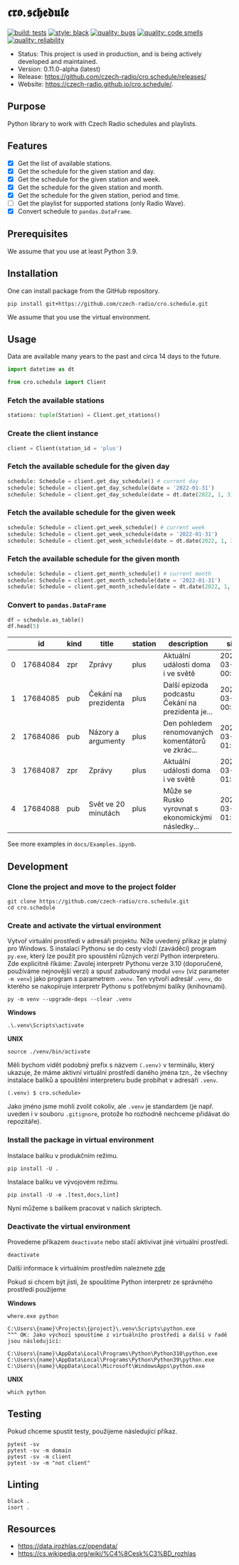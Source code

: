 # 𝖈𝖗𝖔.𝖘𝖈𝖍𝖊𝖉𝖚𝖑𝖊

[![build: tests](https://github.com/czech-radio/cro.schedule/actions/workflows/main.yml/badge.svg)](https://github.com/czech-radio/cro.schedule/actions/workflows/main.yml)
[![style: black](https://img.shields.io/badge/style-black-000000.svg)](https://github.com/psf/black)
[![quality: bugs](https://sonarcloud.io/api/project_badges/measure?project=czech-radio_cro.schedule&metric=bugs)](https://sonarcloud.io/dashboard?id=czech-radio_cro.schedule)
[![quality: code smells](https://sonarcloud.io/api/project_badges/measure?project=czech-radio_cro.schedule&metric=code_smells)](https://sonarcloud.io/dashboard?id=czech-radio_cro.schedule)
[![quality: reliability](https://sonarcloud.io/api/project_badges/measure?project=czech-radio_cro.schedule&metric=reliability_rating)](https://sonarcloud.io/dashboard?id=czech-radio_cro.schedule)

- Status: This project is used in production, and is being actively developed and maintained.
- Version: 0.11.0-alpha (latest)
- Release: https://github.com/czech-radio/cro.schedule/releases/
- Website: https://czech-radio.github.io/cro.schedule/.

## Purpose

Python library to work with Czech Radio schedules and playlists.

## Features

- [x] Get the list of available stations.
- [x] Get the schedule for the given station and day.
- [x] Get the schedule for the given station and week.
- [x] Get the schedule for the given station and month.
- [x] Get the schedule for the given station, period and time.
- [ ] Get the playlist for supported stations (only Radio Wave).
- [x] Convert schedule to `pandas.DataFrame`.

## Prerequisites

We assume that you use at least Python 3.9.

## Installation

One can install package from the GitHub repository.

```
pip install git+https://github.com/czech-radio/cro.schedule.git
```

We assume that you use the virtual environment.

## Usage

Data are available many years to the past and circa 14 days to the future.

```python
import datetime as dt

from cro.schedule import Client
```

### Fetch the available stations

```python
stations: tuple(Station) = Client.get_stations()
```

### Create the client instance

```python
client = Client(station_id = 'plus')
```

### Fetch the available schedule for the given day

```python
schedule: Schedule = client.get_day_schedule() # current day
schedule: Schedule = client.get_day_schedule(date = '2022-01-31')
schedule: Schedule = client.get_day_schedule(date = dt.date(2022, 1, 31))
```

### Fetch the available schedule for the given week

```python
schedule: Schedule = client.get_week_schedule() # current week
schedule: Schedule = client.get_week_schedule(date = '2022-01-31')
schedule: Schedule = client.get_week_schedule(date = dt.date(2022, 1, 31))
```

### Fetch the available schedule for the given month

```python
schedule: Schedule = client.get_month_schedule() # current month
schedule: Schedule = client.get_month_schedule(date = '2022-01-31')
schedule: Schedule = client.get_month_schedule(date = dt.date(2022, 1, 31))
```

### Convert to `pandas.DataFrame`

```python
df = schedule.as_table()
df.head(5)
```

| |id|kind|title|station|description|since|till|duration|persons|repetition|
|-|--|----|-----|-------|-----------|-----|----|--------|-------|----------|
|0|17684084|zpr|Zprávy|plus|Aktuální události doma i ve světě|2022-03-21 00:10:00|2022-03-21 00:10:00|00:10:00|()|False
|1|17684085|pub|Čekání na prezidenta|plus|Další epizoda podcastu Čekání na prezidenta je...|2022-03-21 00:50:00|2022-03-21 00:50:00|00:40:00|()|True
|2|17684086|pub|Názory a argumenty|plus|Den pohledem renomovaných komentátorů ve zkrác...|2022-03-21 01:00:00|2022-03-21 01:00:00|00:10:00|()|True
|3|17684087|zpr|Zprávy|plus|Aktuální události doma i ve světě|2022-03-21 01:05:00|2022-03-21 01:05:00|00:05:00| ()|False
|4|17684088|pub|Svět ve 20 minutách|plus|Může se Rusko vyrovnat s ekonomickými následky...|2022-03-21 01:30:00|2022-03-21 01:30:00|00:25:00|()|True

See more examples in `docs/Examples.ipynb`.

## Development

### Clone the project and move to the project folder

```
git clone https://github.com/czech-radio/cro.schedule.git
cd cro.schedule
```

### Create and activate the virtual environment

Vytvoř virtuální prostředí v adresáři projektu. Níže uvedený příkaz je platný pro Windows. S instalací Pythonu se do cesty vloží (zaváděcí) program `py.exe`, který lze použít pro spoustění různých verzí Python interpreteru. Zde explicitně říkáme: Zavolej interpretr Pythonu verze 3.10 (doporučené, používáme nejnovější verzi) a spusť zabudovaný modul `venv` (viz parameter `-m venv`) jako program s parametrem `.venv`. Ten vytvoří adresář `.venv`, do kterého se nakopíruje interpretr Pythonu s potřebnými balíky (knihovnami).

```
py -m venv --upgrade-deps --clear .venv
```

__Windows__

```
.\.venv\Scripts\activate
```

__UNIX__

```
source ./venv/bin/activate
```

Měli bychom vidět podobný prefix s názvem `(.venv)` v terminálu, který ukazuje, že máme aktivní virtuální prostředí daného jména tzn., že všechny instalace balíků a spouštění interpreteru bude probíhat v adresáři `.venv`.

```
(.venv) $ cro.schedule>
```

Jako jméno jsme mohli zvolit cokoliv, ale `.venv` je standardem (je např. uveden i v souboru `.gitignore`, protože ho rozhodně nechceme přidávat do repozitáře).

### Install the package in virtual environment

Instalace balíku v produkčním režimu.

```
pip install -U .
```

Instalace balíku ve vývojovém režimu.

```
pip install -U -e .[test,docs,lint]
```

Nyní můžeme s balíkem pracovat v našich skriptech.

### Deactivate the virtual environment

Provedeme příkazem `deactivate` nebo stačí aktivivat jiné virtuální prostředí.

```
deactivate
```

Další informace k virtuálním prostředím naleznete [zde](https://docs.python.org/3/library/venv.html)

Pokud si chcem být jistí, že spouštíme Python interpretr ze správného prostředí použijeme

__Windows__

```
where.exe python

C:\Users\{name}\Projects\{project}\.venv\Scripts\python.exe
^^^ OK: Jako výchozí spouštíme z virtuálního prostředí a další v řadě jsou následující:

C:\Users\{name}\AppData\Local\Programs\Python\Python310\python.exe
C:\Users\{name}\AppData\Local\Programs\Python\Python39\python.exe
C:\Users\{name}\AppData\Local\Microsoft\WindowsApps\python.exe
```

__UNIX__

```
which python
```

## Testing

Pokud chceme spustit testy, použijeme následující příkaz.

```
pytest -sv
pytest -sv -m domain
pytest -sv -m client
pytest -sv -m "not client"
```

## Linting

    black .
    isort .

## Resources

- https://data.irozhlas.cz/opendata/
- https://cs.wikipedia.org/wiki/%C4%8Cesk%C3%BD_rozhlas
